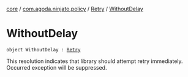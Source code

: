 [core](../../index.md) / [com.agoda.ninjato.policy](../index.md) / [Retry](index.md) / [WithoutDelay](./-without-delay.md)

# WithoutDelay

`object WithoutDelay : `[`Retry`](index.md)

This resolution indicates that library should attempt retry immediately.
Occurred exception will be suppressed.

